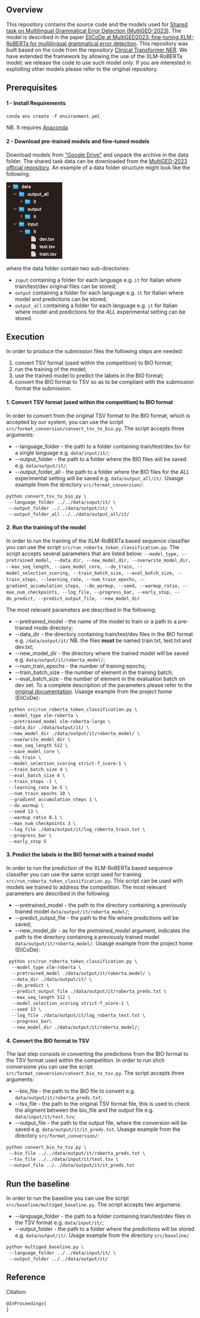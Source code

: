 ## Overview
This repository contains the source code and the models used for [Shared task on Multilingual Grammatical Error Detection (MultiGED-2023)](https://github.com/spraakbanken/multiged-2023).
The model is described in the paper 
[EliCoDe at MultiGED2023: fine-tuning XLM-RoBERTa for multilingual grammatical error detection](https://ecp.ep.liu.se/index.php/sltc/article/view/679/585).
This repository was built based on the code from the repository [Clinical Transformer NER](https://github.com/uf-hobi-informatics-lab/ClinicalTransformerNER). We have extended the framework by allowing the use of the XLM-RoBERTa model; we release the code to use such model only. If you are interested in exploiting other models please refer to the original repository.

## Prerequisites
#### 1 - Install Requirements
```
conda env create -f environment.yml
```
NB. It requires [Anaconda](https://www.anaconda.com/distribution/)

#### 2 - Download pre-trained models and fine-tuned models
Download models from ["Google Drive"](https://drive.google.com/drive/folders/1K2EzW57ieyISyIY1dVfiM2JQf0dTXfZU?usp=sharing) and unpack the archive in the data folder. The shared task data can be downloaded from the [MultiGED-2023 official repository](https://github.com/spraakbanken/multiged-2023).
An example of a data folder structure might look like the following:

![Data folder example](img/data_example.png)

where the data folder contain two sub-directories:
- `input` containing a folder for each language e.g. `it` for Italian where train/test/dev original files can be stored;
- `output` containing a folder for each language e.g. `it` for Italian where model and predictions can be stored;
- `output_all` containing a folder for each language e.g. `it` for Italian where model and predictions for the *ALL* experimental setting can be stored.


## Execution
In order to produce the submission files the following steps are needed:
1. convert TSV format (used within the competition) to BIO format;
2. run the training of the model;
3. use the trained model to predict the labels in the BIO format;
4. convert the BIO format to TSV so as to be compliant with the submission format the submission.

#### 1. Convert TSV format (used within the competition) to BIO format
In order to convert from the original TSV format to the BIO format, which is accepted by our system, you can use the script `src/format_conversion/convert_tsv_to_bio.py`. The script accepts three arguments:
- --language_folder - the path to a folder containing train/test/dev.tsv for a single language e.g. `data/input/it/`;
- --output_folder - the path to a folder where the BIO files will be saved e.g. `data/output/it/`;
- --output_folder_all - the path to a folder where the BIO files for the *ALL* experimental setting will be saved e.g. `data/output_all/it/`.
Usasge example from the directory `src/format_conversion/`:
```shell script
python convert_tsv_to_bio.py \
 --language_folder ../../data/input/it/ \
 --output_folder ../../data/output/it/ \
 --output_folder_all ../../data/output_all/it/
```

#### 2. Run the training of the model
In order to run the training of the XLM-RoBERTa based sequence classifier you can use the script `src/run_roberta_token_classification.py`. The script accepts several parameters that are listed below:
`--model_type, --pretrained_model, --data_dir, --new_model_dir, --overwrite_model_dir, --max_seq_length, --save_model_core, --do_train, --model_selection_scoring, --train_batch_size, --eval_batch_size, --train_steps, --learning_rate, --num_train_epochs, --gradient_accumulation_steps, --do_warmup, --seed, --warmup_ratio, --max_num_checkpoints, --log_file, --progress_bar, --early_stop, --do_predict, --predict_output_file, --new_model_dir` 

The most relevant parameters are described in the following:
- --pretrained_model - the name of the model to train or a path to a pre-trained mode directory;
- --data_dir - the directory containing train/test/dev files in the BIO format e.g. `/data/output/it/` NB. the files **must** be named train.txt, test.txt and dev.txt;
- --new_model_dir - the directory where the trained model will be saved e.g. `data/output/it/roberta_model/`;
- --num_train_epochs - the number of training epochs;
- --train_batch_size - the number of element in the training batch;
- --eval_batch_size - the number of element in the evaluation batch on dev set.
To a complete description of the parameters please refer to the [original documentation](https://github.com/uf-hobi-informatics-lab/ClinicalTransformerNER/wiki/Parameters).
Usasge example from the project home (EliCoDe):
```shell script
 python src/run_roberta_token_classification.py \
 --model_type xlm-roberta \
 --pretrained_model xlm-roberta-large \
 --data_dir ./data/output/it/ \
 --new_model_dir ./data/output/it/roberta_model/ \
 --overwrite_model_dir \
 --max_seq_length 512 \
 --save_model_core \
 --do_train \
 --model_selection_scoring strict-f_score-1 \
 --train_batch_size 4 \
 --eval_batch_size 4 \
 --train_steps -1 \
 --learning_rate 1e-5 \
 --num_train_epochs 10 \
 --gradient_accumulation_steps 1 \
 --do_warmup \
 --seed 13 \
 --warmup_ratio 0.1 \
 --max_num_checkpoints 3 \
 --log_file ./data/output/it/log_roberta_train.txt \
 --progress_bar \
 --early_stop 5
```

#### 3. Predict the labels in the BIO format with a trained model
In order to run the prediction of the XLM-RoBERTa based sequence classifier you can use the same script used for training `src/run_roberta_token_classification.py`. This script can be used with models we trained to address the competition.
The most relevant parameters are described in the following:
- --pretrained_model - the path to the directory containing a previously trained model `data/output/it/roberta_model/`;
- --predict_output_file - the path to the file where predictions will be saved;
- --new_model_dir - as for the *pretrained_model* argument, indicates the path to the directory containing a previously trained model `data/output/it/roberta_model/`.
Usasge example from the project home (EliCoDe):
```shell script
 python src/run_roberta_token_classification.py \
  --model_type xlm-roberta \
  --pretrained_model ./data/output/it/roberta_model/ \
  --data_dir ./data/output/it/ \
  --do_predict \
  --predict_output_file ./data/output/it/roberta_preds.txt \
  --max_seq_length 512 \
  --model_selection_scoring strict-f_score-1 \
  --seed 13 \
  --log_file ./data/output/it/log_roberta_test.txt \
  --progress_bar\
  --new_model_dir ./data/output/it/roberta_model/;
```

#### 4. Convert the BIO format to TSV
The last step consists in converting the predictions from the BIO format to the TSV format used within the competition. In order to run shch conversione you can use the script `src/format_conversion/convert_bio_to_tsv.py`. The script accepts three arguments:
- --bio_file - the path to the BIO file to convert e.g. `data/output/it/roberta_preds.txt`;
- --tsv_file - the path to the original TSV format file, this is used to check the aligment between the bio_file and the output file e.g. `data/input/it/test.tsv`;
- --output_file - the path to the output file, where the conversion will be saved e.g. `data/output/it/it_preds.txt`.
Usasge example from the directory `src/format_conversion/`:
```shell script
python convert_bio_to_tsv.py \
 --bio_file ../../data/output/it/roberta_preds.txt \
 --tsv_file ../../data/input/it/test.tsv \
 --output_file ../../data/output/it/it_preds.txt
```

## Run the baseline

In order to run the baseline you can use the script `src/baseline/multiged_baseline.py`. The script accepts two argumens:
- --language_folder - the path to a folder containing train/test/dev files in the TSV format e.g. `data/input/it/`;
- --output_folder - the path to a folder where the predictions will be stored e.g. `data/output/it/`.
Usage example from the directory `src/baseline/`
```shell script
python multiged_baseline.py \
 --language_folder ../../data/input/it/ \
 --output_folder ../../data/output/it/
```

## Reference
Citation:
```
@InProceedings{
}
```